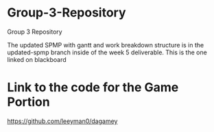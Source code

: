 # Group-3-Repository
Group 3 Repository

The updated SPMP with gantt and work breakdown structure is in the updated-spmp branch inside of the week 5 deliverable. This is the one linked on blackboard
# Link to the code for the Game Portion
https://github.com/leeyman0/dagamey
